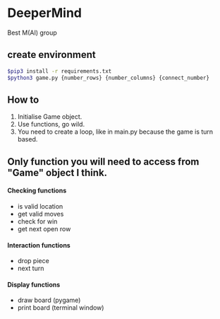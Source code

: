 # DeeperMind

Best M(AI) group

## create environment

```bash
$pip3 install -r requirements.txt 
$python3 game.py {number_rows} {number_columns} {connect_number}
```

## How to

1. Initialise Game object.
2. Use functions, go wild.
3. You need to create a loop, like in main.py because the game is turn based.

## Only function you will need to access from "Game" object I think.

#### Checking functions

- is valid location
- get valid moves
- check for win
- get next open row

#### Interaction functions

- drop piece
- next turn

#### Display functions

- draw board (pygame)
- print board (terminal window)
